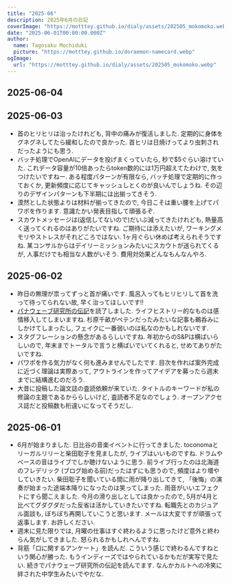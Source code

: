 ```yaml
---
title: "2025-06"
description: 2025年6月の日記
coverImage: "https://motttey.github.io/dialy/assets/202505_mokomoko.webp"
date: "2025-06-01T00:00:00.000Z"
author:
  name: Tagosaku Mochiduki
  picture: "https://motttey.github.io/doraemon-namecard.webp"
ogImage:
  url: "https://motttey.github.io/dialy/assets/202505_mokomoko.webp"
---
```


## 2025-06-04

## 2025-06-03
- 首のヒリヒリは治ったけれども, 背中の痛みが復活しました. 定期的に身体をグネグネしてたら緩和したので良かった. 首ヒリは日焼けってより虫刺されだったようにも思う. 
- バッチ処理でOpenAIにデータを投げまくっていたら, 秒で$5ぐらい溶けていた. これデータ容量が10倍あったらtoken数的には1万円超えてたわけで, 気をつけたいですねー. ある程度パターンが有限なら, バッチ処理で定期的に作っておくか, 更新頻度に応じてキャッシュしとくのが良いんでしょうね. その辺りのデザインパターンも下半期には出揃ってきそう. 
- 漠然とした状態よりは材料が揃ってきたので, 今日こそは重い腰を上げてパワポを作ります. 意識たかい発表目指して頑張るぞ. 
- スカウトメッセージは(返信してないので)だいぶ減ってきたけれども, 熱量高く送ってくれるのはありがたいですね. ご期待には添えたいが, ワーキングメモリやストレスがそれどころではない. 1ヶ月ぐらい休めば考えられそうですね. 某コンサルからはデイリーミッションみたいにスカウトが送られてくるが, 人事だけでも相当な人数がいそう. 費用対効果どんなもんなんやろ. 

## 2025-06-02
- 昨日の無理が祟ってずっと首が痛いです. 風呂入ってもヒリヒリして首を洗って待ってられない故, 早く治ってほしいです!!
- [パナウェーブ研究所の伝記](https://www.amazon.co.jp/dp/4846021653)を読了しました. ライフヒストリー的なものは感情移入してしまいますね. 杉原千畝がペテンだったみたいな記事も鵜呑みにしかけてしまったし, フェイクに一番弱いのは私なのかもしれないです. 
- スタグフレーションの懸念があるらしいですね. 年初からのS&Pは横ばいらしいので, 年末までトータルで言うと横ばいでいてくれると, せめてありがたいですね. 
- パワポを作る気力がなく何も進みませんでしたです. 目次を作れば案外完成に近づく理論は実際あって, アウトラインを作ってアイデアを募ったら週末までに結構進むのだろう. 
- 大昔に投稿した論文誌の査読依頼が来ていた. タイトルのキーワードが私の修論の主題であるかららしいけど, 査読者不足なのでしょう. オープンアクセス誌だと投稿数も桁違いになってそうだし. 

## 2025-06-01
- 6月が始まりました. 日比谷の音楽イベントに行ってきました. toconomaとリーガルリリーと柴田聡子を見ましたが, ライブはいいものですね. ドラムやベースの音はライブでしか聴けないように思う. 前ライブ行ったのは北海道のフレデリック (ブログ始める前)だったはずにも思うので, 頻度はより増やしていきたい. 柴田聡子を聞いている間に雨が降り出してきて, 「後悔」の演奏が始まった途端本降りになったのは笑ってしまった. 雨音がいいエフェクトにすら聞こえました. 今月の滑り出しとしては良かったので, 5月が4月と比べてグダグダだった反省は活かしていきたいですね. 転職先とのカジュアル面談も, ぼちぼち再開していこうと思います. メールは大変ですが頑張って返事します. お許しください. 
- 週末に見た限りでは, 月曜の仕事はすぐ終わるように思ったけど意外と終わらん気がしてきました. 怒られるかもしれへんですね.
- 背筋「口に関するアンケート」を読んだ. こういう感じで終わるんですねという関心が勝った. もうインディーズではやられているかもだが実写で見たい. 続きでパナウェーブ研究所の伝記を読んでます. なんかカルトへの冷笑に絆された中学生みたいでやだな. 
